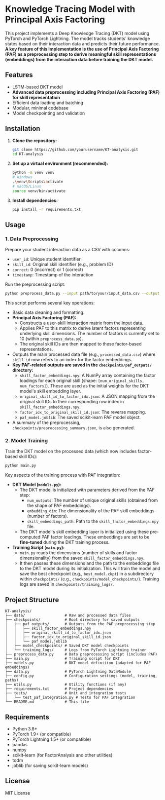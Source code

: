# Knowledge Tracing Model with Principal Axis Factoring

This project implements a Deep Knowledge Tracing (DKT) model using PyTorch and PyTorch Lightning. The model tracks students' knowledge states based on their interaction data and predicts their future performance. 
**A key feature of this implementation is the use of Principal Axis Factoring (PAF) as a preprocessing step to derive meaningful skill representations (embeddings) from the interaction data before training the DKT model.**

## Features
- LSTM-based DKT model
- **Advanced data preprocessing including Principal Axis Factoring (PAF) for skill representation**
- Efficient data loading and batching
- Modular, minimal codebase
- Model checkpointing and validation

## Installation

1. **Clone the repository:**
   ```bash
   git clone https://github.com/yourusername/KT-analysis.git
   cd KT-analysis
   ```
2. **Set up a virtual environment (recommended):**
   ```bash
   python -m venv venv
   # Windows
   .\venv\Scripts\activate
   # macOS/Linux
   source venv/bin/activate
   ```
3. **Install dependencies:**
   ```bash
   pip install -r requirements.txt
   ```

## Usage

### 1. Data Preprocessing
Prepare your student interaction data as a CSV with columns:
- `user_id`: Unique student identifier
- `skill_id`: Original skill identifier (e.g., problem ID)
- `correct`: 0 (incorrect) or 1 (correct)
- `timestamp`: Timestamp of the interaction

Run the preprocessing script:
```bash
python preprocess_data.py --input path/to/your/input_data.csv --output path/to/your/processed_data.csv
```
This script performs several key operations:
- Basic data cleaning and formatting.
- **Principal Axis Factoring (PAF):**
    - Constructs a user-skill interaction matrix from the input data.
    - Applies PAF to this matrix to derive latent factors representing underlying skill dimensions. The number of factors is currently set to 10 (within `preprocess_data.py`).
    - The original skill IDs are then mapped to these factor-based representations.
- Outputs the main processed data file (e.g., `processed_data.csv`) where `skill_id` now refers to an index for the factor embeddings.
- **Key PAF-related outputs are saved in the `checkpoints/paf_outputs/` directory:**
    - `skill_factor_embeddings.npy`: A NumPy array containing the factor loadings for each original skill (shape: `[num_original_skills, num_factors]`). These are used as the initial weights for the DKT model's skill embedding layer.
    - `original_skill_id_to_factor_idx.json`: A JSON mapping from the original skill IDs to their corresponding row index in `skill_factor_embeddings.npy`.
    - `factor_idx_to_original_skill_id.json`: The reverse mapping.
    - `paf_model.joblib`: The saved scikit-learn PAF model object.
- A summary of the preprocessing, `checkpoints/preprocessing_summary.json`, is also generated.

### 2. Model Training
Train the DKT model on the processed data (which now includes factor-based skill IDs):
```bash
python main.py
```
Key aspects of the training process with PAF integration:
- **DKT Model (`models.py`):**
    - The DKT model is initialized with parameters derived from the PAF step:
        - `num_outputs`: The number of unique original skills (obtained from the shape of PAF embeddings).
        - `embedding_dim`: The dimensionality of the PAF skill embeddings (number of factors).
        - `skill_embeddings_path`: Path to the `skill_factor_embeddings.npy` file.
    - The DKT model's skill embedding layer is initialized using these pre-computed PAF factor loadings. These embeddings are set to be **fine-tuned** during the DKT training process.
- **Training Script (`main.py`):**
    - `main.py` reads the dimensions (number of skills and factor dimensionality) from the saved `skill_factor_embeddings.npy`.
    - It then passes these dimensions and the path to the embeddings file to the DKT model during its initialization.
This will train the model and save the best checkpoint (e.g., `best_model.ckpt`) in a subdirectory within `checkpoints/` (e.g., `checkpoints/model_checkpoints/`). Training logs are saved in `checkpoints/training_logs/`.

## Project Structure
```
KT-analysis/
├── data/                  # Raw and processed data files
├── checkpoints/           # Root directory for saved outputs
│   ├── paf_outputs/       # Outputs from the PAF preprocessing step
│   │   ├── skill_factor_embeddings.npy
│   │   ├── original_skill_id_to_factor_idx.json
│   │   ├── factor_idx_to_original_skill_id.json
│   │   └── paf_model.joblib
│   ├── model_checkpoints/ # Saved DKT model checkpoints
│   └── training_logs/     # Logs from PyTorch Lightning trainer
├── preprocess_data.py     # Data preprocessing script (includes PAF)
├── main.py                # Training script for DKT
├── models.py              # DKT model definition (adapted for PAF embeddings)
├── data.py                # PyTorch Lightning DataModule
├── config.py              # Configuration settings (model, training, paths)
├── utils.py               # Utility functions (if any)
├── requirements.txt       # Project dependencies
├── tests/                 # Unit and integration tests
│   └── test_paf_integration.py # Tests for PAF integration
└── README.md              # This file
```

## Requirements
- Python 3.8+
- PyTorch 1.9+ (or compatible)
- PyTorch Lightning 1.5+ (or compatible)
- pandas
- numpy
- scikit-learn (for FactorAnalysis and other utilities)
- tqdm
- joblib (for saving scikit-learn models)

## License
MIT License
